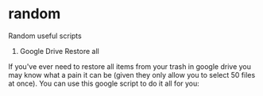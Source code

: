 # random
Random useful scripts

1. Google Drive Restore all

If you've ever need to restore all items from your trash in google drive you may know what a pain it can be (given they only allow you to select 50 files at once). You can use this google script to do it all for you: 
